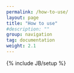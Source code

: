 ```yaml
---
permalink: /how-to-use/
layout: page
title: "How to use"
#description: ""
group: navigation
tag: documentation
weight: 2.1
---
```


{% include JB/setup %}
